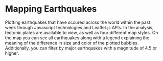 # Mapping Earthquakes
Plotting earthquakes that have occured across the world within the past week through Javascript technologies and Leaflet.js APIs. In the analysis, tectonic plates are available to view, as well as four different map styles. On the map you can see all earthquakes along with a legend explaining the meaning of the difference in size and color of the plotted bubbles. Additionally, you can filter by major earthquakes with a magnitude of 4.5 or higher.
